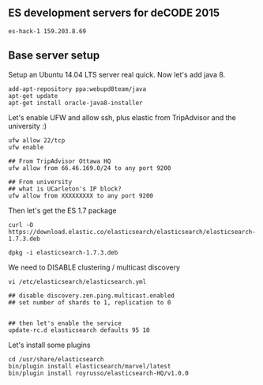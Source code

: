 ## ES development servers for deCODE 2015

```
es-hack-1 159.203.8.69

```


## Base server setup

Setup an Ubuntu 14.04 LTS server real quick. Now let's add java 8.

```
add-apt-repository ppa:webupd8team/java
apt-get update
apt-get install oracle-java8-installer
```

Let's enable UFW and allow ssh, plus elastic from TripAdvisor and the university :)
```
ufw allow 22/tcp
ufw enable

## From TripAdvisor Ottawa HQ
ufw allow from 66.46.169.0/24 to any port 9200

## From university
## what is UCarleton's IP block?
ufw allow from XXXXXXXXX to any port 9200
```


Then let's get the ES 1.7 package
```
curl -O https://download.elastic.co/elasticsearch/elasticsearch/elasticsearch-1.7.3.deb

dpkg -i elasticsearch-1.7.3.deb
```

We need to DISABLE clustering / multicast discovery
```
vi /etc/elasticsearch/elasticsearch.yml

## disable discovery.zen.ping.multicast.enabled
## set number of shards to 1, replication to 0


## then let's enable the service
update-rc.d elasticsearch defaults 95 10

```

Let's install some plugins
```
cd /usr/share/elasticsearch
bin/plugin install elasticsearch/marvel/latest
bin/plugin install royrusso/elasticsearch-HQ/v1.0.0
```
